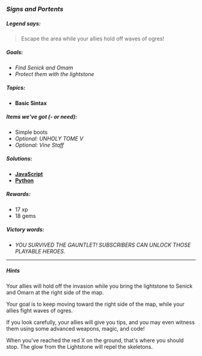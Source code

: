 ### _Signs and Portents_

##### _Legend says:_
> Escape the area while your allies hold off waves of ogres!

##### _Goals:_
+ _Find Senick and Omam_
+ _Protect them with the lightstone_

##### _Topics:_
+ **Basic Sintax**  

##### _Items we've got (- or need):_
+ Simple boots
+ _Optional: UNHOLY TOME V_
+ _Optional: Vine Staff_

##### _Solutions:_
+ **[JavaScript](signsAndPortents.js)**
+ **[Python](signs_and_portents.py)**

##### _Rewards:_
+ 17 xp
+ 18 gems

##### _Victory words:_
+ _YOU SURVIVED THE GAUNTLET! SUBSCRIBERS CAN UNLOCK THOSE PLAYABLE HEROES._

___

##### _Hints_

Your allies will hold off the invasion while you bring the lightstone to Senick and Omarn at the right side of the map.

Your goal is to keep moving toward the right side of the map, while your allies fight waves of ogres.

If you look carefully, your allies will give you tips, and you may even witness them using some advanced weapons, magic, and code!

When you've reached the red X on the ground, that's where you should stop. The glow from the Lightstone will repel the skeletons.
